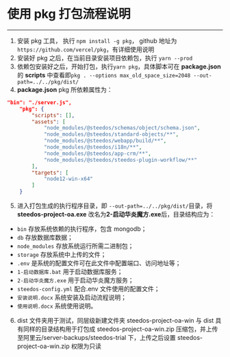 # 使用 pkg 打包流程说明

---

1. 安装 pkg 工具， 执行 `npm install -g pkg`， github 地址为`https://github.com/vercel/pkg`，有详细使用说明
2. 安装好 pkg 之后，在当前目录安装项目依赖包，执行 `yarn --prod`
3. 依赖包安装好之后，开始打包，执行`yarn pkg`，具体脚本可在 **package.json** 的 **scripts** 中查看即`pkg . --options max_old_space_size=2048 --out-path=../../pkg/dist/`
4. **package.json** pkg 所依赖属性为：

```json
"bin": "./server.js",
    "pkg": {
        "scripts": [],
        "assets": [
            "node_modules/@steedos/schemas/object/schema.json",
            "node_modules/@steedos/standard-objects/**",
            "node_modules/@steedos/webapp/build/**",
            "node_modules/@steedos/i18n/**",
            "node_modules/@steedos/app-crm/**",
            "node_modules/@steedos/steedos-plugin-workflow/**"
        ],
        "targets": [
            "node12-win-x64"
        ]
    }
```

5. 进入打包生成的执行程序目录，即 `--out-path=../../pkg/dist/`目录，将**steedos-project-oa.exe** 改名为**2-启动华炎魔方.exe**后，目录结构应为：

- `bin` 存放系统依赖的执行程序，包含 mongodb；
- `db` 存放数据库数据；
- `node_modules` 存放系统运行所需二进制包；
- `storage` 存放系统中上传的文件；
- `.env` 是系统的配置文件可在此文件中配置端口、访问地址等；
- `1-启动数据库.bat` 用于启动数据库服务；
- `2-启动华炎魔方.exe` 用于启动华炎魔方服务；
- `steedos-config.yml` 配合.env 文件使用的配置文件；
- `安装说明.docx` 系统安装及启动流程说明；
- `使用说明.docx` 系统使用说明。

6. dist 文件夹用于测试，同层级新建文件夹 steedos-project-oa-win 与 dist 具有同样的目录结构用于打包成 steedos-project-oa-win.zip 压缩包，并上传至阿里云/server-backups/steedos-trial 下，上传之后设置 steedos-project-oa-win.zip 权限为只读
